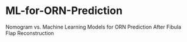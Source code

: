 # ML-for-ORN-Prediction
Nomogram vs. Machine Learning Models for ORN Prediction After Fibula Flap Reconstruction
